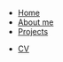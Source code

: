 - [Home](README)
- [About me](info)
- [Projects](projects)
- <a href="./assets/WilliamCattrellCV.pdf" download>
  <p>CV</p>
  </a>
